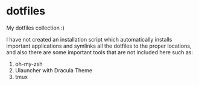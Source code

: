 # dotfiles
My dotfiles collection :) 

I have not created an installation script which automatically installs important applications and symlinks all the dotfiles to the proper locations, and also there are some important tools that are not included here such as: 
1. oh-my-zsh
2. Ulauncher with Dracula Theme
3. tmux 
